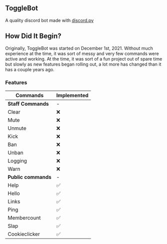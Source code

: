 ## ToggleBot
A quality discord bot made with [discord.py](https://github.com/Rapptz/discord.py)

## How Did It Begin?
Originally, ToggleBot was started on December 1st, 2021. Without much experience at the time, it was sort of messy and very few commands were active and working. At the time, it was sort of a fun project out of spare time but slowly as new features began rolling out, a lot more has changed than it has a couple years ago.

### Features

| Commands                 | Implemented  |
|------------------------ |--------------|
| **Staff Commands** | -            |
| Clear                    | ❌           |
| Mute                  | ❌           |
| Unmute                  | ❌           |
| Kick                    | ❌           |
| Ban                 | ❌           |
| Unban                 | ❌           |
| Logging                    | ❌           |
| Warn              | ❌           |
| **Public commands**     | -            |
| Help                | ✅           |
| Hello                  | ✅           |
| Links                    | ✅           |
| Ping                   | ✅           |
| Membercount                    | ✅           |
| Slap                    | ✅           |
| Cookieclicker                    | ✅           |



